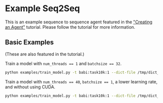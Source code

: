 # Example Seq2Seq

This is an example sequence to sequence agent featured in the ["Creating an Agent"](http://parl.ai/static/docs/tutorial_seq2seq.html) tutorial.
Please follow the tutorial for more information.

## Basic Examples
(These are also featured in the tutorial.)

Train a model with `num_threads == 1` and `batchsize == 32`.
```bash
python examples/train_model.py -t babi:task10k:1 --dict-file /tmp/dict_babi:task10k:1 -bs 32 -vtim 30 -vcut 0.95 -m example_seq2seq
```

Train a model with `num_threads == 40`, `batchsize == 1`, a lower learning rate, and without using CUDA.
```bash
python examples/train_model.py -t babi:task10k:1 --dict-file /tmp/dict_babi:task10k:1 -bs 1 -nt 40 -vtim 30 -vcut 0.95 -m example_seq2seq --no-cuda -lr 0.01
```
